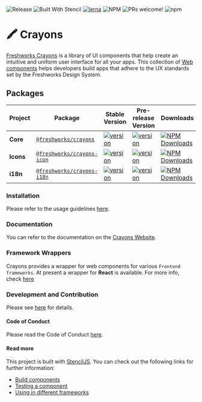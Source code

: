 
![Release](https://github.com/freshworks/crayons/workflows/Release/badge.svg) ![Built With Stencil](https://img.shields.io/badge/-Built%20With%20Stencil-16161d.svg?logo=data%3Aimage%2Fsvg%2Bxml%3Bbase64%2CPD94bWwgdmVyc2lvbj0iMS4wIiBlbmNvZGluZz0idXRmLTgiPz4KPCEtLSBHZW5lcmF0b3I6IEFkb2JlIElsbHVzdHJhdG9yIDE5LjIuMSwgU1ZHIEV4cG9ydCBQbHVnLUluIC4gU1ZHIFZlcnNpb246IDYuMDAgQnVpbGQgMCkgIC0tPgo8c3ZnIHZlcnNpb249IjEuMSIgaWQ9IkxheWVyXzEiIHhtbG5zPSJodHRwOi8vd3d3LnczLm9yZy8yMDAwL3N2ZyIgeG1sbnM6eGxpbms9Imh0dHA6Ly93d3cudzMub3JnLzE5OTkveGxpbmsiIHg9IjBweCIgeT0iMHB4IgoJIHZpZXdCb3g9IjAgMCA1MTIgNTEyIiBzdHlsZT0iZW5hYmxlLWJhY2tncm91bmQ6bmV3IDAgMCA1MTIgNTEyOyIgeG1sOnNwYWNlPSJwcmVzZXJ2ZSI%2BCjxzdHlsZSB0eXBlPSJ0ZXh0L2NzcyI%2BCgkuc3Qwe2ZpbGw6I0ZGRkZGRjt9Cjwvc3R5bGU%2BCjxwYXRoIGNsYXNzPSJzdDAiIGQ9Ik00MjQuNywzNzMuOWMwLDM3LjYtNTUuMSw2OC42LTkyLjcsNjguNkgxODAuNGMtMzcuOSwwLTkyLjctMzAuNy05Mi43LTY4LjZ2LTMuNmgzMzYuOVYzNzMuOXoiLz4KPHBhdGggY2xhc3M9InN0MCIgZD0iTTQyNC43LDI5Mi4xSDE4MC40Yy0zNy42LDAtOTIuNy0zMS05Mi43LTY4LjZ2LTMuNkgzMzJjMzcuNiwwLDkyLjcsMzEsOTIuNyw2OC42VjI5Mi4xeiIvPgo8cGF0aCBjbGFzcz0ic3QwIiBkPSJNNDI0LjcsMTQxLjdIODcuN3YtMy42YzAtMzcuNiw1NC44LTY4LjYsOTIuNy02OC42SDMzMmMzNy45LDAsOTIuNywzMC43LDkyLjcsNjguNlYxNDEuN3oiLz4KPC9zdmc%2BCg%3D%3D&colorA=16161d&style=flat-square) [![lerna](https://img.shields.io/badge/maintained%20with-lerna-cc00ff.svg)](https://lerna.js.org/) ![NPM](https://img.shields.io/npm/l/@freshworks/crayons) ![PRs welcome!](https://img.shields.io/badge/PRs-welcome-brightgreen.svg) ![npm](https://img.shields.io/npm/dm/@freshworks/crayons.svg)


# 🖍️ Crayons
[Freshworks Crayons](https://crayons.freshworks.com) is a library of UI components that help create an intuitive and uniform user interface for all your apps. This collection of [Web components](https://developer.mozilla.org/en-US/docs/Web/Web_Components) helps developers build apps that adhere to the UX standards set by the Freshworks Design System.

## Packages

| Project | Package | Stable Version | Pre-release Version | Downloads| Links |
| ------- | ------- | ------- | -------- | -------- |:-----:|
| **Core** | [`@freshworks/crayons`](https://www.npmjs.com/package/@freshworks/crayons) | [![version](https://img.shields.io/npm/v/@freshworks/crayons/latest.svg)](https://www.npmjs.com/package/@freshworks/crayons) | [![version](https://img.shields.io/npm/v/@freshworks/crayons/canary.svg)](https://www.npmjs.com/package/@freshworks/crayons) | <a href="https://www.npmjs.com/package/@freshworks/crayons" target="_blank"><img src="https://img.shields.io/npm/dm/@freshworks/crayons.svg" alt="NPM Downloads" /></a> | [`README.md`](packages/crayons-core/README.md)
| **Icons** | [`@freshworks/crayons-icon`](https://www.npmjs.com/package/@freshworks/crayons-icon) | [![version](https://img.shields.io/npm/v/@freshworks/crayons-icon/latest.svg)](https://www.npmjs.com/package/@freshworks/crayons-icon) | [![version](https://img.shields.io/npm/v/@freshworks/crayons-icon/canary.svg)](https://www.npmjs.com/package/@freshworks/crayons-icon) | <a href="https://www.npmjs.com/package/@freshworks/crayons-icon" target="_blank"><img src="https://img.shields.io/npm/dm/@freshworks/crayons-icon.svg" alt="NPM Downloads" /></a> | [`README.md`](packages/crayons-icon/README.md)
| **i18n** | [`@freshworks/crayons-i18n`](https://www.npmjs.com/package/@freshworks/crayons-i18n) | [![version](https://img.shields.io/npm/v/@freshworks/crayons-i18n/latest.svg)](https://www.npmjs.com/package/@freshworks/crayons-i18n) | [![version](https://img.shields.io/npm/v/@freshworks/crayons-i18n/canary.svg)](https://www.npmjs.com/package/@freshworks/crayons-i18n) | <a href="https://www.npmjs.com/package/@freshworks/crayons-i18n" target="_blank"><img src="https://img.shields.io/npm/dm/@freshworks/crayons-i18n.svg" alt="NPM Downloads" /></a> | [`README.md`](packages/crayons-i18n/README.md)

### Installation

Please refer to the usage guidelines [here](https://crayons.freshworks.com/components).

### Documentation

You can refer to the documentation on the [Crayons Website](https://crayons.freshworks.com).


### Framework Wrappers

Crayons provides a wrapper for web components for various `Frontend frameworks`. At present a wrapper for **React** is available. For more info, check [here](https://crayons.freshworks.com/frameworks/react)


### Development and Contribution

 Please see [here](CONTRIBUTING.md#setup-the-local-environment) for details. 

#### Code of Conduct

Please read the Code of Conduct [here](CODE_OF_CONDUCT.md).


#### Read more

This project is built with [StencilJS](https://stenciljs.com/). You can check out the following links for further information:

- [Build components](https://stenciljs.com/docs/decorators)
- [Testing a component](https://stenciljs.com/docs/testing-overview) 
- [Using in different frameworks](https://stenciljs.com/docs/overview)
